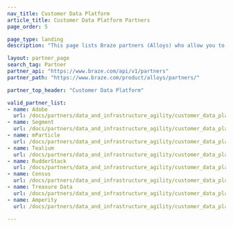 ```yaml
---
nav_title: Customer Data Platform
article_title: Customer Data Platform Partners
page_order: 5

page_type: landing
description: "This page lists Braze partners (Alloys) who allow you to sync data between applications to use in your messaging campaigns."

layout: partner_page
search_tag: Partner
partner_api: "https://www.braze.com/api/v1/partners"
partner_path: "https://www.braze.com/product/alloys/partners/"

partner_top_header: "Customer Data Platform"

valid_partner_list:
- name: Adobe
  url: /docs/partners/data_and_infrastructure_agility/customer_data_platform/adobe/
- name: Segment
  url: /docs/partners/data_and_infrastructure_agility/customer_data_platform/segment/
- name: mParticle
  url: /docs/partners/data_and_infrastructure_agility/customer_data_platform/mParticle/mparticle_for_currents/
- name: Tealium
  url: /docs/partners/data_and_infrastructure_agility/customer_data_platform/tealium/
- name: RudderStack
  url: /docs/partners/data_and_infrastructure_agility/customer_data_platform/rudderstack/
- name: Census
  url: /docs/partners/data_and_infrastructure_agility/customer_data_platform/census/
- name: Treasure Data
  url: /docs/partners/data_and_infrastructure_agility/customer_data_platform/treasure_data/
- name: Amperity
  url: /docs/partners/data_and_infrastructure_agility/customer_data_platform/amperity/

---
```


